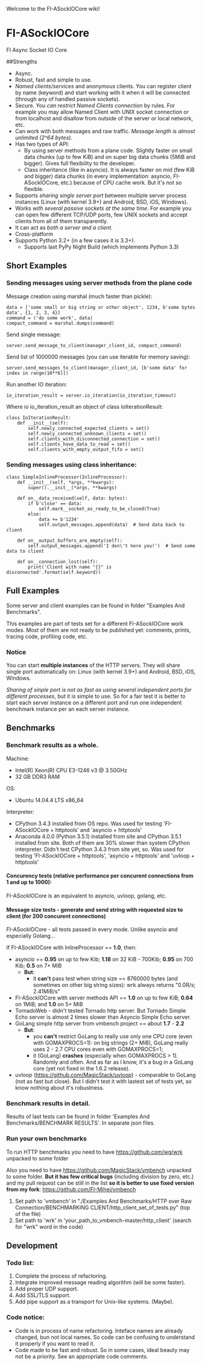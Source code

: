 Welcome to the FI-ASockIOCore wiki!

# FI-ASockIOCore
FI Async Socket IO Core

##Strengths

* Async.
* Robust, fast and simple to use.
* _Named clients/services_ and anonymous clients. You can register client by name (keyword) and start working with it when it will be connected (through any of handled passive sockets).
* Secure. You _can restrict Named Clients connection_ by rules. For example you may allow Named Client with UNIX socket connection or from localhost and disallow from outside of the server or local network, etc.
* Can work with both messages and raw traffic. _Message length is almost unlimited (2^64 bytes)_.
* Has two types of API: 
    * By using server methods from a plane code. Slightly faster on small data chunks (up to few KiB) and on super big data chunks (5MiB and bigger). Gives full flexibility to the developer.
    * Class inheritance (like in asyncio). It is always faster on mid (few KiB and bigger) data chunks (in every implementation: asyncio, FI-ASockIOCore, etc.) because of CPU cache work. But it's not so flexible.
* Supports _sharing single server port_ between multiple server process instances (Linux (with kernel 3.9+) and Android, BSD, iOS, Windows).
* Works _with several passive sockets at the same time_. For example you can open few different TCP/UDP ports, few UNIX sockets and accept clients from all of them transparently.
* It can act as _both a server and a client_.
* Cross-platform
* Supports Python 3.2+ (in a few cases it is 3.3+).
    * Supports last PyPy Night Build (which implements Python 3.3)

## Short Examples

### Sending messages using server methods from the plane code

Message creation using marshal (much faster than pickle):

    data = ['some small or big string or other object', 1234, b'some bytes data', {1, 2, 3, 4}]
    command = ('do some work', data)
    compact_command = marshal.dumps(command)

Send single message:

    server.send_message_to_client(manager_client_id, compact_command)

Send list of 1000000 messages (you can use iterable for memory saving):

    server.send_messages_to_client(manager_client_id, [b'some data' for index in range(10**6)])

Run another IO iteration:

    io_iteration_result = server.io_iteration(io_iteration_timeout)

Where io io_iteration_result an object of class IoIterationResult:

    class IoIterationResult:
        def __init__(self):
            self.newly_connected_expected_clients = set()
            self.newly_connected_unknown_clients = set()
            self.clients_with_disconnected_connection = set()
            self.clients_have_data_to_read = set()
            self.clients_with_empty_output_fifo = set()

### Sending messages using class inheritance:

    class SimpleInlineProcessor(InlineProcessor):
        def __init__(self, *args, **kwargs):
            super().__init__(*args, **kwargs)
    
        def on__data_received(self, data: bytes):
            if b'close' == data:
                self.mark__socket_as_ready_to_be_closed(True)
            else:
                data += b'1234'
                self.output_messages.append(data)  # Send data back to client
    
        def on__output_buffers_are_empty(self):
            self.output_messages.append('I don\'t here you!')  # Send some data to client
    
        def on__connection_lost(self):
            print('Client with name "{}" is disconnected'.format(self.keyword))

## Full Examples

Some server and client examples can be found in folder "Examples And Benchmarks". 

This examples are part of tests set for a different FI-ASockIOCore work modes. Most of them are not ready to be published yet: comments, prints, tracing code, profiling code, etc.

### Notice

You can start **multiple instances** of the HTTP servers. They will share single port automatically on: Linux (with kernel 3.9+) and Android, BSD, iOS, Windows. 

_Sharing of sinple port is not as fast as using several independent ports for different processes_, but it is simple to use. So for a fair test it is better to start each server instance on a different port and run one independent benchmark instance per an each server instance.

## Benchmarks

### Benchmark results as a whole.

Machine: 
* Intel(R) Xeon(R) CPU E3-1246 v3 @ 3.50GHz
* 32 GB DDR3 RAM

OS:
* Ubuntu 14.04.4 LTS x86_64

Interpreter:
* CPython 3.4.3 installed from OS repo. Was used for testing 'FI-ASockIOCore + httptools' and 'asyncio + httptools'
* Anaconda 4.0.0 (Python 3.5.1) installed from site and CPython 3.5.1 installed from site. Both of them are 30% slower than system CPython interpreter. Didn't test CPython 3.4.3 from site yet, so. Was used for testing 'FI-ASockIOCore + httptools', 'asyncio + httptools' and 'uvloop + httptools'

#### Concurency tests (relative performance per concurent connections from 1 and up to 1000):

FI-ASockIOCore is an equivalent to asyncio, uvloop, golang, etc.

#### Message size tests - generate and send string with requested size to client (for 200 concurent connections)

FI-ASockIOCore - all tests passed in every mode. Unlike asyncio and especially Golang...

If FI-ASockIOCore with InlineProcessor == **1.0**, then:
* asyncio == **0.95** on up to few Kib; **1.18** on 32 KiB - 700Kib; **0.95** on 700 Kib; **0.5** on 7+ MiB
    * **But**:
        * it **can't** pass test when string size == 8760000 bytes (and sometimes on other big string sizes): wrk always returns "0.0R/s; 2.41MiB/s"
* FI-ASockIOCore with server methods API == **1.0** on up to few KiB; **0.64** on 1MiB; and **1.0** on 5+ MiB
* TornadoWeb - didn't tested Tornado http server. But Tornado Simple Echo server is almost 2 times slower than Asyncio Simple Echo server.
* GoLang simple http server from vmbench project == about **1.7** - **2.2**
    * **But**: 
        * you **can't** restrict GoLang to really use only one CPU core (even with GOMAXPROCS=1): on big strings (2+ MiB), GoLang really uses 2 - 2.7 CPU cores even with GOMAXPROCS=1; 
        * it (GoLang) **crashes** (especially when GOMAXPROCS > 1). Randomly and often. And as far as I know, it's a bug in a GoLang core (yet not fixed in the 1.6.2 release).
* uvloop (https://github.com/MagicStack/uvloop) - comparable to GoLang (not as fast but close). But I didn't test it with lastest set of tests yet, so know nothing about it's robustness.

### Benchmark results in detail.

Results of last tests can be found in folder 'Examples And Benchmarks/BENCHMARK RESULTS'. In separate json files.

### Run your own benchmarks

To run HTTP benchmarks you need to have https://github.com/wg/wrk unpacked to some folder

Also you need to have https://github.com/MagicStack/vmbench unpacked to some folder. **But it has few critical bugs** (including division by zero, etc.) and my pull request can be still in the list **so it is better to use fixed version from my fork**: https://github.com/FI-Mihej/vmbench


1. Set path to 'vmbench' in "./Examples And Benchmarks/HTTP over Raw Connection/BENCHMARKING CLIENT/http_client_set_of_tests.py" (top of the file)
2. Set path to 'wrk' in 'your_path_to_vmbench-master/http_client' (search for "wrk" word in the code)

## Development

### Todo list:
1. Complete the process of refactoring.
2. Integrate improved message reading algorithm (will be some faster).
3. Add proper UDP support.
4. Add SSL/TLS support.
5. Add pipe support as a transport for Unix-like systems. (Maybe).

### Code notice:
* Code is in process of name refactoring. Inteface names are already changed, bun not local names. So code can be confusing to understand it properly if you want to read it.
* Code made to be fast and robust. So in some cases, ideal beauty may not be a priority. See an appropriate code comments.
